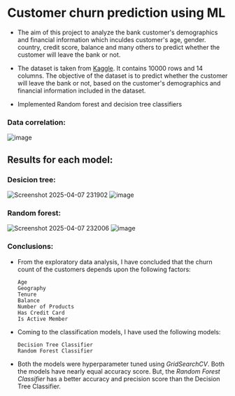 # Customer churn prediction using ML
* The aim of this project to analyze the bank customer's demographics and financial information which inculdes customer's age, gender. country, credit score, balance and many others to predict whether the customer will leave the bank or not.

* The dataset is taken from [Kaggle](https://www.kaggle.com/datasets/mathchi/churn-for-bank-customers?datasetId=797699&sortBy=voteCount). It contains 10000 rows and 14 columns. The objective of the dataset is to predict whether the customer will leave the bank or not, based on the customer's demographics and financial information included in the dataset.

* Implemented Random forest and decision tree classifiers

### Data correlation:

![image](https://github.com/user-attachments/assets/634e111c-36db-4841-877f-a3c2e663349e)


## Results for each model:

### Desicion tree:

![Screenshot 2025-04-07 231902](https://github.com/user-attachments/assets/636f1a81-7d90-431e-9758-31e561b840a1)
![image](https://github.com/user-attachments/assets/faebefae-495d-4974-b675-0f04e988bbb5)

### Random forest:

![Screenshot 2025-04-07 232006](https://github.com/user-attachments/assets/b0ff9d9d-0446-4c95-8708-a0d70977eb73)
![image](https://github.com/user-attachments/assets/cd32b2d4-2a13-4447-bdc3-281fe0202030)

### Conclusions:

* From the exploratory data analysis, I have concluded that the churn count of the customers depends upon the following factors:

      Age
      Geography
      Tenure
      Balance
      Number of Products
      Has Credit Card
      Is Active Member
  
* Coming to the classification models, I have used the following models:

      Decision Tree Classifier
      Random Forest Classifier
  
* Both the models were hyperparameter tuned using _GridSearchCV_. Both the models have nearly equal accuracy score. But, the _Random Forest Classifier_ has a better accuracy and precision score than the Decision Tree Classifier.




